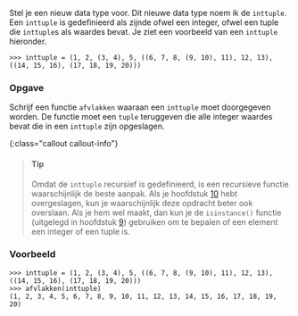 Stel je een nieuw data type voor. Dit nieuwe
data type noem ik de `inttuple`. Een `inttuple` is gedefinieerd als
zijnde ofwel een integer, ofwel een tuple die `inttuple`s als waardes
bevat. Je ziet een voorbeeld van een `inttuple` hieronder.

```console?lang=python&prompt=>>>
>>> inttuple = (1, 2, (3, 4), 5, ((6, 7, 8, (9, 10), 11), 12, 13), ((14, 15, 16), (17, 18, 19, 20)))
```

### Opgave

Schrijf een functie `afvlakken` waaraan een `inttuple` moet doorgegeven worden. De functie moet een `tuple` teruggeven die alle integer waardes bevat die in een `inttuple` zijn opgeslagen.

{:class="callout callout-info"}
> #### Tip
> Omdat de `inttuple` recursief is gedefinieerd, is een recursieve functie waarschijnlijk de beste aanpak. Als je hoofdstuk <a href="#ch:recursion" data-reference-type="ref" data-reference="ch:recursion">10</a> hebt overgeslagen, kun je waarschijnlijk deze opdracht beter ook overslaan. Als je hem wel maakt, dan kun je de `isinstance()` functie (uitgelegd in hoofdstuk <a href="#ch:functions" data-reference-type="ref" data-reference="ch:functions">9</a>) gebruiken om te bepalen of een element een integer of een tuple is.

### Voorbeeld

```console?lang=python&prompt=>>>
>>> inttuple = (1, 2, (3, 4), 5, ((6, 7, 8, (9, 10), 11), 12, 13), ((14, 15, 16), (17, 18, 19, 20)))
>>> afvlakken(inttuple)
(1, 2, 3, 4, 5, 6, 7, 8, 9, 10, 11, 12, 13, 14, 15, 16, 17, 18, 19, 20)
```
